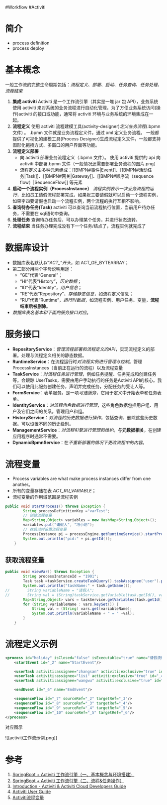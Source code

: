 #Workflow #Activiti

# 简介
- process definition
- process deploy

# 基本概念
一般工作流的完整生命周期包括：*流程定义、部署、启动、任务查询、任务处理、流程结束*
1. **集成 activiti**
	Activiti 是一个工作流引擎（其实是一堆 jar 包 API），业务系统使用 activiti 来对系统的业务流程进行自动化管理，为了方便业务系统访问(操作)activiti 的接口或功能，通常将 activiti 环境与业务系统的环境集成在一起。
2. **流程定义**
	使用 activiti 流程建模工具(activity-designer)*定义业务流程*(.bpmn 文件) 。 .bpmn 文件就是业务流程定义件，通过 xml 定义业务流程。 一般都提供了可视化的建模工具(Process Designer)生成流程定义文件，一般都支持图形化拖拽方式、多窗口的用户界面等功能。
3. **流程定义部署**
	- 向 activiti 部署业务流程定义（.bpmn 文件）。 使用 activiti 提供的 api 向 activiti 中部署.bpmn 文件（一般情况还需要部署业务流程的图片.png）
	- 流程定义由多种元素组成：[[BMPN#事件|Event]]、[[BMPN#活动任务|Task]]、[[BMPN#网关|Gateway]]、[[BMPN#顺序流（sequence flow）|SequenceFlow]] 等元素
4. **启动一个流程实例（ProcessInstance）**
	*流程实例表示一次业务流程的运行*，比如员工请假流程部署完成，如果张三要请假就可以启动一个流程实例，如果李四要请假也启动一个流程实例，两个流程的执行互相不影响。
5. **查询待办任务(Task)**
	activiti 可以查询当前流程执行位置，当前用户待办任务，不需要在 sql语句中查询。
6. **处理任务**
	查询待办任务后，可以办理某个任务，并进行状态流转。
7. **流程结束**
	当任务办理完成没有下一个任务/结点了，流程实例就完成了

# 数据库设计
- 数据库表名默认*以“ACT_”开头*，如 ACT_GE_BYTEARRAY；
- 第二部分用两个字母说明用途：
	- “GE”代表“General”；
	- “HI”代表“History”，*历史数据*；
	- “ID”代表“Identity”，*用户信息*；
	- “RE”代表“Repository”，*存储静态信息*，如流程定义信息；
	- “RU”代表“Runtime”，*运行时数据*，如流程实例、用户任务、变量，**流程结束后被删除**。
- *数据库表名基本和下面的服务接口对应*。

# 服务接口
- **RepositoryService**：*管理流程部署和流程定义的API*，实现流程定义的部署。处理与流程定义相关的静态数据。
- **RuntimeService**：在流程运行时*对流程实例进行管理与控制*。管理 ProcessInstances（当前正在运行的流程）以及流程变量
- **TaskService**：*对流程任务进行管理*，例如任务提醒、任务完成和创建任务等。会跟踪 UserTasks，需要由用户手动执行的任务是Activiti API的核心。我们可以使用此服务创建任务，声明并完成任务，分配任务的受让人等。
- **FormService**：表单服务。是一项*可选服务*，它用于定义中开始表单和任务表单。
- **IdentityService**：*对流程角色数据进行管理*，这些角色数据包括用户组、用户及它们之间的关系。管理用户和组。
- **HistoryService**：*对流程的历史数据进行操作*，包括查询、删除这些历史数据。可以设置不同的历史级别。
- **ManagementService**：*对流程引擎进行管理和维护*。**与元数据相关**，在创建应用程序时通常不需要。
- **DynamicBpmnService**：在*不重新部署的情况下更改流程中的内容*。


# 流程变量
- Process variables are what make process instances differ from one another。
- 所有的变量存储在表 *ACT_RU_VARIABLE*；
- 流程变量的作用域范围是流程实例

```java
public void startProcess() throws Exception {
        String processDefinitionKey ="varTest";
        // 创建流程变量
        Map<String,Object> variables = new HashMap<String,Object>();
        variables.put("请假人", "冯小刚");
        // 在启动时设置流程变量
        ProcessInstance pi = processEngine.getRuntimeService().startProcessInstanceByKey(processDefinitionKey , variables );
        System.out.println("pid:" + pi.getId());
    }
```

## 获取流程变量

```java
public void viewVar() throws Exception {
        String processInstanceId = "1901";
        Task task =taskService.createTaskQuery().taskAssignee("user").processInstanceId(processInstanceId ).singleResult();
        System.out.println("taskName:" + task.getName());
//        String variableName = "请假人";
//        String val = (String)taskService.getVariable(task.getId(), variableName );
        Map<String,Object> vars = taskService.getVariables(task.getId());
        for (String variableName : vars.keySet()) {
            String val = (String) vars.get(variableName);
            System.out.println(variableName + " = " +val);
        }
    }
```


# 流程定义示例
```xml
<process id="holiday" isClosed="false" isExecutable="true" name="请假流程" processType="None">
    <startEvent id="_2" name="StartEvent"/>

    <userTask activiti:assignee="zhangsan" activiti:exclusive="true" id="_3" name="填写请假申请表"/>
    <userTask activiti:assignee="lisi" activiti:exclusive="true" id="_4" name="部门经理审批"/>
    <userTask activiti:assignee="wangwu" activiti:exclusive="true" id="_5" name="总经理审批"/>

    <endEvent id="_6" name="EndEvent"/>

    <sequenceFlow id="_7" sourceRef="_2" targetRef="_3"/>
    <sequenceFlow id="_8" sourceRef="_3" targetRef="_4"/>
    <sequenceFlow id="_9" sourceRef="_4" targetRef="_5"/>
    <sequenceFlow id="_10" sourceRef="_5" targetRef="_6"/>
</process>
```

对应图示

![[activiti工作流示例.png]]
# 参考
1. [ SpringBoot + Activiti 工作流引擎（一、基本概念与环境搭建）](https://blog.csdn.net/u014553029/article/details/111147223)
2. [SpringBoot + Activiti 工作流引擎（二、流程&任务操作）](https://blog.csdn.net/u014553029/article/details/112438038)
3. [Introduction - Activiti & Activiti Cloud Developers Guide](https://activiti.gitbook.io/activiti-7-developers-guide/)
4. [Activiti User Guide](https://www.activiti.org/userguide/#_introduction)
5. [Activiti流程变量](https://www.cnblogs.com/cxyj/p/3877996.html)
